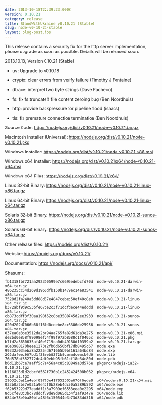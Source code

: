 ```yaml
---
date: 2013-10-18T22:39:23.000Z
version: 0.10.21
category: release
title: StandWithUkraine v0.10.21 (Stable)
slug: node-v0-10-21-stable
layout: blog-post.hbs
---
```


This release contains a security fix for the http server implementation, please
upgrade as soon as possible. Details will be released soon.

2013.10.18, Version 0.10.21 (Stable)

* uv: Upgrade to v0.10.18

* crypto: clear errors from verify failure (Timothy J Fontaine)

* dtrace: interpret two byte strings (Dave Pacheco)

* fs: fix fs.truncate() file content zeroing bug (Ben Noordhuis)

* http: provide backpressure for pipeline flood (isaacs)

* tls: fix premature connection termination (Ben Noordhuis)

Source Code: https://nodejs.org/dist/v0.10.21/node-v0.10.21.tar.gz

Macintosh Installer (Universal): https://nodejs.org/dist/v0.10.21/node-v0.10.21.pkg

Windows Installer: https://nodejs.org/dist/v0.10.21/node-v0.10.21-x86.msi

Windows x64 Installer: https://nodejs.org/dist/v0.10.21/x64/node-v0.10.21-x64.msi

Windows x64 Files: https://nodejs.org/dist/v0.10.21/x64/

Linux 32-bit Binary: https://nodejs.org/dist/v0.10.21/node-v0.10.21-linux-x86.tar.gz

Linux 64-bit Binary: https://nodejs.org/dist/v0.10.21/node-v0.10.21-linux-x64.tar.gz

Solaris 32-bit Binary: https://nodejs.org/dist/v0.10.21/node-v0.10.21-sunos-x86.tar.gz

Solaris 64-bit Binary: https://nodejs.org/dist/v0.10.21/node-v0.10.21-sunos-x64.tar.gz

Other release files: https://nodejs.org/dist/v0.10.21/

Website: https://nodejs.org/docs/v0.10.21/

Documentation: https://nodejs.org/docs/v0.10.21/api/

Shasums:

```
fb1318fb7721aa292310599e7c6696edebcfd70d  node-v0.10.21-darwin-x64.tar.gz
486235cc54d269d1961dfb150b1479ec14e83541  node-v0.10.21-darwin-x86.tar.gz
7528d2fa240a5dd88d37e4847cebec50ef40c8eb  node-v0.10.21-linux-x64.tar.gz
b372abf9d9c53bfe675e2c3f71dcfdece44edddd  node-v0.10.21-linux-x86.tar.gz
cb873cdff3f30aa198b52c8be3588745d2ee3933  node-v0.10.21-sunos-x64.tar.gz
020d202d7066b68f160d0ceebe8cc8306de25956  node-v0.10.21-sunos-x86.tar.gz
037ea0e3be3512da2bc94aa765fa89d61da3e275  node-v0.10.21-x86.msi
de2bd0e858f99098ef24f99f972b8088c1f0405c  node-v0.10.21.pkg
b7fd2a3660635af40e3719ca0db49280d10359b2  node-v0.10.21.tar.gz
a0e3988170beee1273a2fb6d650bf17db8495c67  node.exe
99332a03aeba8a22254d671665b9b2161a64bd84  node.exp
263dafeec907bd1f28ceb8272b9caaadceacb4d6  node.lib
76d578bf352772dc4db9ebb95fb61cf18e34c80d  node.pdb
b6d11b67ce7aaff5c7a456a4c85c80849a3d576e  pkgsrc/nodejs-ia32-0.10.21.tgz
b116825d1d2cbcfd567f730b1c2452424508b062  pkgsrc/nodejs-x64-0.10.21.tgz
29632c5a21a4ebf89703e417852306a676f6ede8  x64/node-v0.10.21-x64.msi
033b0a2b57e031a9e47f0b28eb4dc50a5389b592  x64/node.exe
f62b53229d77eaddf1f3a7909ef6533eea0e2295  x64/node.exp
8d5cfe83c3bc78ddcf79de9d065d1b4f2af9347e  x64/node.lib
6844e78e9ba80bfa48f6c150544e3e73d83dd316  x64/node.pdb
```
